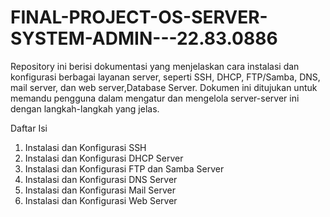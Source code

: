 # FINAL-PROJECT-OS-SERVER-SYSTEM-ADMIN---22.83.0886
Repository ini berisi dokumentasi yang menjelaskan cara instalasi dan konfigurasi berbagai layanan server, seperti SSH, DHCP, FTP/Samba, DNS, mail server, dan web server,Database Server. Dokumen ini ditujukan untuk memandu pengguna dalam mengatur dan mengelola server-server ini dengan langkah-langkah yang jelas.

Daftar Isi
1. Instalasi dan Konfigurasi SSH
2. Instalasi dan Konfigurasi DHCP Server
3. Instalasi dan Konfigurasi FTP dan Samba Server
4. Instalasi dan Konfigurasi DNS Server
5. Instalasi dan Konfigurasi Mail Server
6. Instalasi dan Konfigurasi Web Server
